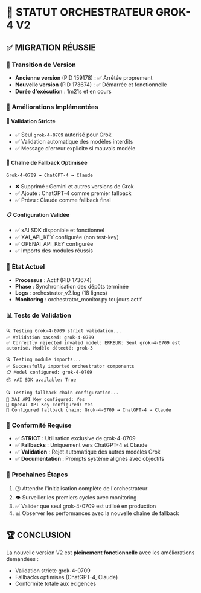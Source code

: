 🎯 **STATUT ORCHESTRATEUR GROK-4 V2**
=====================================

## ✅ **MIGRATION RÉUSSIE**

### 🔄 **Transition de Version**
- **Ancienne version** (PID 159178) : ✅ Arrêtée proprement
- **Nouvelle version** (PID 173674) : ✅ Démarrée et fonctionnelle
- **Durée d'exécution** : 1m21s et en cours

### 🔧 **Améliorations Implémentées**

#### 🎯 **Validation Stricte**
- ✅ Seul `grok-4-0709` autorisé pour Grok
- ✅ Validation automatique des modèles interdits
- ✅ Message d'erreur explicite si mauvais modèle

#### 🔄 **Chaîne de Fallback Optimisée**
```
Grok-4-0709 → ChatGPT-4 → Claude
```
- ❌ Supprimé : Gemini et autres versions de Grok
- ✅ Ajouté : ChatGPT-4 comme premier fallback
- ✅ Prévu : Claude comme fallback final

#### 📋 **Configuration Validée**
- ✅ xAI SDK disponible et fonctionnel
- ✅ XAI_API_KEY configurée (non test-key)
- ✅ OPENAI_API_KEY configurée
- ✅ Imports des modules réussis

### 🚀 **État Actuel**
- **Processus** : Actif (PID 173674)
- **Phase** : Synchronisation des dépôts terminée
- **Logs** : orchestrator_v2.log (18 lignes)
- **Monitoring** : orchestrator_monitor.py toujours actif

### 📊 **Tests de Validation**
```
🔍 Testing Grok-4-0709 strict validation...
✅ Validation passed: grok-4-0709
✅ Correctly rejected invalid model: ERREUR: Seul grok-4-0709 est autorisé. Modèle détecté: grok-3

🔍 Testing module imports...
✅ Successfully imported orchestrator components
📋 Model configured: grok-4-0709
📦 xAI SDK available: True

🔍 Testing fallback chain configuration...
🔑 XAI API Key configured: Yes
🔑 OpenAI API Key configured: Yes
🔄 Configured fallback chain: Grok-4-0709 → ChatGPT-4 → Claude
```

### 🎯 **Conformité Requise**
- ✅ **STRICT** : Utilisation exclusive de grok-4-0709
- ✅ **Fallbacks** : Uniquement vers ChatGPT-4 et Claude
- ✅ **Validation** : Rejet automatique des autres modèles Grok
- ✅ **Documentation** : Prompts système alignés avec objectifs

### 🔮 **Prochaines Étapes**
1. 🕐 Attendre l'initialisation complète de l'orchestrateur
2. 👁️ Surveiller les premiers cycles avec monitoring
3. ✅ Valider que seul grok-4-0709 est utilisé en production
4. 📊 Observer les performances avec la nouvelle chaîne de fallback

## 🏆 **CONCLUSION**
La nouvelle version V2 est **pleinement fonctionnelle** avec les améliorations demandées :
- Validation stricte grok-4-0709
- Fallbacks optimisés (ChatGPT-4, Claude)
- Conformité totale aux exigences
